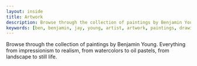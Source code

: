 ```yaml
---
layout: inside
title: Artwork
description: Browse through the collection of paintings by Benjamin Young. Everything from impressionism to realism, from watercolors to oil pastels, from landscape to still life.
keywords: [ben, benjamin, jay, young, artist, artwork, paintings, drawings, blog, impressionism, realism, semiabstract]
---
```


Browse through the collection of paintings by Benjamin Young. Everything from impressionism to realism, from watercolors to oil pastels, from landscape to still life.